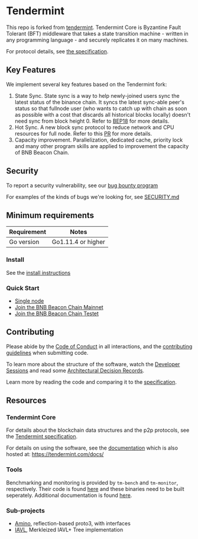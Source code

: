 # Tendermint
This repo is forked from [tendermint](https://github.com/tendermint/tendermint). Tendermint Core is Byzantine Fault Tolerant (BFT) middleware that takes a state transition machine - written in any programming language -
and securely replicates it on many machines. 

For protocol details, see [the specification](/docs/spec).

## Key Features
We implement several key features based on the Tendermint fork:

1. State Sync. State sync is a way to help newly-joined users sync the latest status of the binance chain. It syncs the latest sync-able peer's status so that fullnode user (who wants to catch up with chain as soon as possible with a cost that discards all historical blocks locally) doesn't need sync from block height 0. Refer to [BEP18](https://github.com/bnb-chain/BEPs/blob/master/BEP18.md) for more details. 
2. Hot Sync. A new block sync protocol to reduce network and CPU resources for full node. Refer to this [PR](https://github.com/bnb-chain/bnc-tendermint/pull/97) for more details.
3. Capacity improvement. Parallelization, dedicated cache, priority lock and many other program skills are applied to improvement the capacity of BNB Beacon Chain.

## Security

To report a security vulnerability, see our [bug bounty
program](https://www.binance.com/hi/support/announcement/360024789131)

For examples of the kinds of bugs we're looking for, see [SECURITY.md](SECURITY.md)

## Minimum requirements

| Requirement | Notes              |
| ----------- | ------------------ |
| Go version  | Go1.11.4 or higher |

### Install

See the [install instructions](/docs/introduction/install.md)

### Quick Start

- [Single node](/docs/introduction/quick-start.md)
- [Join the BNB Beacon Chain Mainnet](https://docs.bnbchain.org/docs/beaconchain/develop/node/join-mainnet)
- [Join the BNB Beacon Chain Testet](https://docs.bnbchain.org/docs/beaconchain/develop/node/join-testnet)

## Contributing

Please abide by the [Code of Conduct](CODE_OF_CONDUCT.md) in all interactions,
and the [contributing guidelines](CONTRIBUTING.md) when submitting code.

To learn more about the structure of the software, watch the [Developer
Sessions](https://www.youtube.com/playlist?list=PLdQIb0qr3pnBbG5ZG-0gr3zM86_s8Rpqv)
and read some [Architectural
Decision Records](https://github.com/bnb-chain/bnc-tendermint/tree/master/docs/architecture).

Learn more by reading the code and comparing it to the
[specification](https://github.com/bnb-chain/bnc-tendermint/tree/develop/docs/spec).


## Resources

### Tendermint Core

For details about the blockchain data structures and the p2p protocols, see the
[Tendermint specification](/docs/spec).

For details on using the software, see the [documentation](/docs/) which is also
hosted at: https://tendermint.com/docs/

### Tools

Benchmarking and monitoring is provided by `tm-bench` and `tm-monitor`, respectively.
Their code is found [here](/tools) and these binaries need to be built seperately.
Additional documentation is found [here](/docs/tools).

### Sub-projects

- [Amino](http://github.com/tendermint/go-amino), reflection-based proto3, with interfaces
- [IAVL](http://github.com/tendermint/iavl), Merkleized IAVL+ Tree implementation
